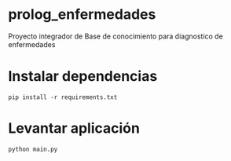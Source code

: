 # prolog_enfermedades
 Proyecto integrador de Base de conocimiento para diagnostico de enfermedades

# Instalar dependencias

```
pip install -r requirements.txt
```

# Levantar aplicación

```
python main.py
```
